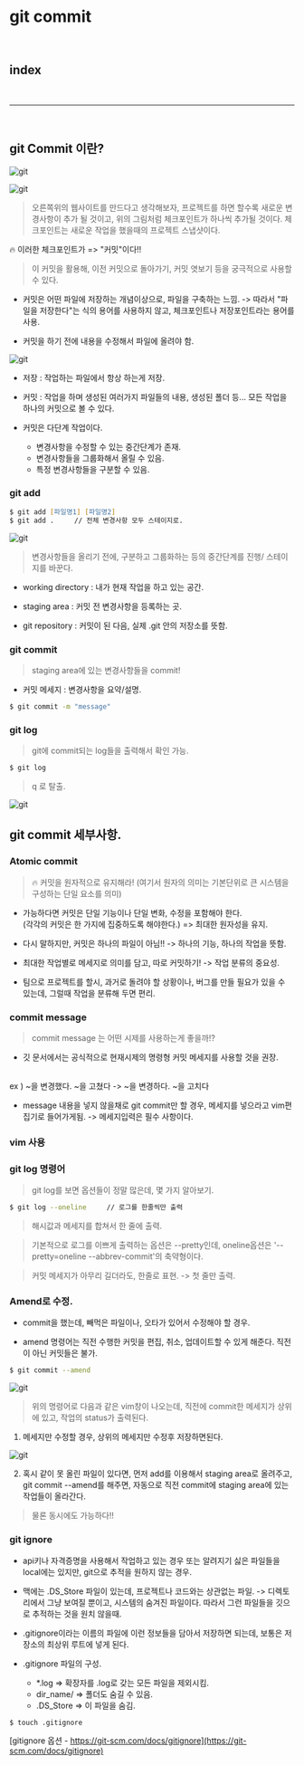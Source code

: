# git commit 

<br>

## index

<br>

---

<br>


## git Commit 이란?

![git](/Image/git&github/3.png)

![git](/Image/git&github/4.png)

> 오른쪽위의 웹사이트를 만드다고 생각해보자, 프로젝트를 하면 할수록 새로운 변경사항이 추가 될 것이고, 위의 그림처럼 체크포인트가 하나씩 추가될 것이다. 체크포인트는 새로운 작업을 했을때의 프로젝트 스냅샷이다.

🔥 이러한 체크포인트가 => "커밋"이다!!

> 이 커밋을 활용해, 이전 커밋으로 돌아가기, 커밋 엿보기 등을 궁극적으로 사용할 수 있다.

* 커밋은 어떤 파일에 저장하는 개념이상으로, 파일을 구축하는 느낌. -> 따라서 "파일을 저장한다"는 식의 용어를 사용하지 않고, 체크포인트나 저장포인트라는 용어를 사용. 

* 커밋을 하기 전에 내용을 수정해서 파일에 올려야 함.

![git](/Image/git&github/5.png)

* 저장 : 작업하는 파일에서 항상 하는게 저장.

* 커밋 : 작업을 하며 생성된 여러가지 파일들의 내용, 생성된 폴더 등... 모든 작업을 하나의 커밋으로 볼 수 있다.

* 커밋은 다단계 작업이다. 
    - 변경사항을 수정할 수 있는 중간단계가 존재.
    - 변경사항들을 그룹화해서 올릴 수 있음.
    - 특정 변경사항들을 구분할 수 있음.

### git add

```zsh
$ git add [파일명1] [파일명2]
$ git add .     // 전체 변경사항 모두 스테이지로.
```

![git](/Image/git&github/3.png)

> 변경사항들을 올리기 전에, 구분하고 그룹화하는 등의 중간단계를 진행/ 스테이지를 바꾼다.

* working directory : 내가 현재 작업을 하고 있는 공간.

* staging area : 커밋 전 변경사항을 등록하는 곳.

* git repository : 커밋이 된 다음, 실제 .git 안의 저장소를 뜻함.

### git commit

> staging area에 있는 변경사항들을 commit!

* 커밋 메세지 : 변경사항을 요약/설명.

```zsh
$ git commit -m "message"
```

### git log

> git에 commit되는 log들을 출력해서 확인 가능.

```zsh
$ git log
```

> q 로 탈출.

![git](/Image/git&github/6.png)



## git commit 세부사항.


### Atomic commit 

> 🔥 커밋을 원자적으로 유지해라! (여기서 원자의 의미는 기본단위로 큰 시스템을 구성하는 단일 요소를 의미)

* 가능하다면 커밋은 단일 기능이나 단일 변화, 수정을 포함해야 한다. <br>
    (각각의 커밋은 한 가지에 집중하도록 해야한다.) => 최대한 원자성을 유지. <br>
* 다시 말하지만, 커밋은 하나의 파일이 아님!! -> 하나의 기능, 하나의 작업을 뜻함.

* 최대한 작업별로 메세지로 의미를 담고, 따로 커밋하기! -> 작업 분류의 중요성.

* 팀으로 프로젝트를 할시, 과거로 돌려야 할 상황이나, 버그를 만들 필요가 있을 수 있는데, 그럴때 작업을 분류해 두면 편리.



### commit message

> commit message 는 어떤 시제를 사용하는게 좋을까!?

* 깃 문서에서는 공식적으로 현재시제의 명령형 커밋 메세지를 사용할 것을 권장.
<br>
ex ) ~을 변경했다. ~을 고쳤다 -> ~을 변경하다. ~을 고치다

* message 내용을 넣지 않을채로 git commit만 할 경우, 메세지를 넣으라고 vim편집기로 들어가게됨. -> 메세지입력은 필수 사항이다.


### vim 사용


### git log 명령어

> git log를 보면 옵션들이 정말 많은데, 몇 가지 알아보기.

```zsh
$ git log --oneline     // 로그를 한줄씩만 출력
```

> 해시값과 메세지를 합쳐서 한 줄에 출력.
 
> 기본적으로 로그를 이쁘게 출력하는 옵션은 --pretty인데, oneline옵션은 '--pretty=oneline --abbrev-commit'의 축약형이다.

> 커밋 메세지가 아무리 길더라도, 한줄로 표현. -> 첫 줄만 출력.


### Amend로 수정.

* commit을 했는데, 빼먹은 파일이나, 오타가 있어서 수정해야 할 경우.

* amend 명령어는 직전 수행한 커밋을 편집, 취소, 업데이트할 수 있게 해준다. 직전이 아닌 커밋들은 불가.

```zsh
$ git commit --amend
```
![git](/Image/git&github/7.png)

> 위의 명령어로 다음과 같은 vim창이 나오는데, 직전에 commit한 메세지가 상위에 있고, 작업의 status가 출력된다.

1. 메세지만 수정할 경우, 상위의 메세지만 수정후 저장하면된다.

![git](/Image/git&github/8.png)

2. 혹시 같이 못 올린 파일이 있다면, 먼저 add를 이용해서 staging area로 올려주고, git commit --amend를 해주면, 자동으로 직전 commit에 staging area에 있는 작업들이 올라간다.

> 물론 동시에도 가능하다!!

### git ignore

* api키나 자격증명을 사용해서 작업하고 있는 경우 또는 알려지기 싫은 파일들을 local에는 있지만, git으로 추적을 원하지 않는 경우.

* 맥에는 .DS_Store 파일이 있는데, 프로젝트나 코드와는 상관없는 파일. -> 디렉토리에서 그냥 보여질 뿐이고, 시스템의 숨겨진 파일이다. 따라서 그런 파일들을 깃으로 추적하는 것을 원치 않을때.

* .gitignore이라는 이름의 파일에 이런 정보들을 담아서 저장하면 되는데, 보통은 저장소의 최상위 루트에 넣게 된다.

* .gitignore 파일의 구성.
    - *.log => 확장자를 .log로 갖는 모든 파일을 제외시킴.
    - dir_name/ => 폴더도 숨길 수 있음.
    - .DS_Store => 이 파일을 숨김.

```zsh
$ touch .gitignore
```

[gitignore 옵션 - https://git-scm.com/docs/gitignore](https://git-scm.com/docs/gitignore)

































